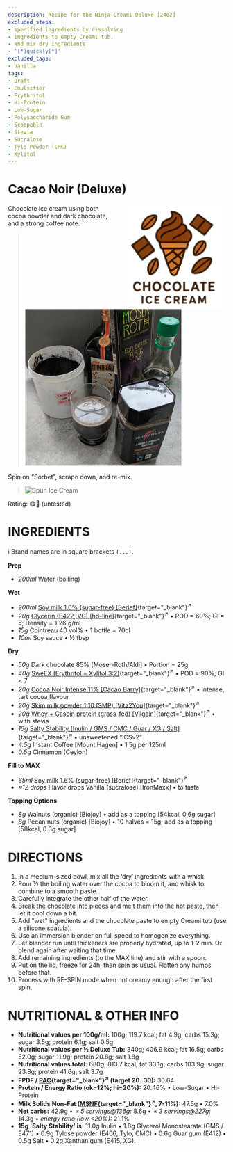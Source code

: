```yaml
---
description: Recipe for the Ninja Creami Deluxe [24oz]
excluded_steps:
- specified ingredients by dissolving
- ingredients to empty Creami tub.
- and mix dry ingredients
- '[*]quickly[*]'
excluded_tags:
- Vanilla
tags:
- Draft
- Emulsifier
- Erythritol
- Hi-Protein
- Low-Sugar
- Polysaccharide Gum
- Scoopable
- Stevia
- Sucralose
- Tylo Powder (CMC)
- Xylitol
---
```

# Cacao Noir (Deluxe)
<img style="float: right; margin-left: 1.5em;" width=240 alt="Logo" src="https://raw.githubusercontent.com/jhermann/ice-creamery/refs/heads/main/assets/chocolate-ice-cream-logo.png" />

Chocolate ice cream using both cocoa powder and dark chocolate, and a strong coffee note.

> <img width=360 alt="Ingredients" src="Cacao-Noir_2025-07-29_1.jpg" class="zoomable" />

Spin on “Sorbet”, scrape down, and re-mix.

> <img width=360 alt="Spun Ice Cream" src="" class="zoomable" />

Rating: 😋🍫 (untested)

# INGREDIENTS

ℹ️ Brand names are in square brackets `[...]`.

**Prep**

  - _200ml_ Water (boiling)

**Wet**

  - _200ml_ [Soy milk 1.6% (sugar-free) \[Berief\]](/ice-creamery/info/ingredients/#soy-milk){target="_blank"}<sup>↗</sup>
  - _20g_ [Glycerin (E422, VG) \[hd-line\]](/ice-creamery/info/ingredients/#vegetable-glycerin-glycerol-vg-e422){target="_blank"}<sup>↗</sup> • POD = 60%; GI = 5; Density = 1.26 g/ml
  - _15g_ Cointreau 40 vol% • 1 bottle = 70cl
  - _10ml_ Soy sauce • ½ tbsp

**Dry**

  - _50g_ Dark chocolate 85% [Moser-Roth/Aldi] • Portion = 25g
  - _40g_ [SweEX (Erythritol + Xylitol 3:2)](/ice-creamery/info/ingredients/#sweex-erythritol-xylitol-blend){target="_blank"}<sup>↗</sup> • POD ≈ 90%; GI < 7
  - _20g_ [Cocoa Noir Intense 11% \[Cacao Barry\]](/ice-creamery/info/ingredients/#cocoa-powder){target="_blank"}<sup>↗</sup> • intense, tart cocoa flavour
  - _20g_ [Skim milk powder 1:10 (SMP) \[Vita2You\]](/ice-creamery/info/ingredients/#skim-milk-powder-smp){target="_blank"}<sup>↗</sup>
  - _20g_ [Whey + Casein protein (grass-fed) \[Vilgain\]](/ice-creamery/info/ingredients/#whey-protein){target="_blank"}<sup>↗</sup> • with stevia
  - _15g_ [Salty Stability \[Inulin / GMS / CMC / Guar / XG / Salt\]](/ice-creamery/S/Salty%20Stability/){target="_blank"}<sup>↗</sup> • unsweetened “ICSv2”
  - _4.5g_ Instant Coffee [Mount Hagen] • 1.5g per 125ml
  - _0.5g_ Cinnamon (Ceylon)

**Fill to MAX**

  - _65ml_ [Soy milk 1.6% (sugar-free) \[Berief\]](/ice-creamery/info/ingredients/#soy-milk){target="_blank"}<sup>↗</sup>
  - _≈12 drops_ Flavor drops Vanilla (sucralose) [IronMaxx] • to taste

**Topping Options**

  - _8g_ Walnuts (organic) [Biojoy] • add as a topping [54kcal, 0.6g sugar]
  - _8g_ Pecan nuts (organic) [Biojoy] • 10 halves = 15g; add as a topping [58kcal, 0.3g sugar]

# DIRECTIONS

 1. In a medium-sized bowl, mix all the ‘dry’ ingredients with a whisk.
 1. Pour ½ the boiling water over the cocoa to bloom it, and whisk to combine to a smooth paste.
 1. Carefully integrate the other half of the water.
 1. Break the chocolate into pieces and melt them into the hot paste, then let it cool down a bit.
 1. Add "wet" ingredients and the chocolate paste to empty Creami tub (use a silicone spatula).
 1. Use an immersion blender on full speed to homogenize everything.
 1. Let blender run until thickeners are properly hydrated, up to 1-2 min. Or blend again after waiting that time.
 1. Add remaining ingredients (to the MAX line) and stir with a spoon.
 1. Put on the lid, freeze for 24h, then spin as usual. Flatten any humps before that.
 1. Process with RE-SPIN mode when not creamy enough after the first spin.

# NUTRITIONAL & OTHER INFO

- **Nutritional values per 100g/ml:** 100g; 119.7 kcal; fat 4.9g; carbs 15.3g; sugar 3.5g; protein 6.1g; salt 0.5g
- **Nutritional values per ½ Deluxe Tub:** 340g; 406.9 kcal; fat 16.5g; carbs 52.0g; sugar 11.9g; protein 20.8g; salt 1.8g
- **Nutritional values total:** 680g; 813.7 kcal; fat 33.1g; carbs 103.9g; sugar 23.8g; protein 41.6g; salt 3.7g
- **FPDF / [PAC](/ice-creamery/info/glossary/#potere-anti-congelante-pac){target="_blank"}<sup>↗</sup> (target 20..30):** 30.64
- **Protein / Energy Ratio (ok=12%; hi=20%):** 20.46% • Low-Sugar • Hi-Protein
- **Milk Solids Non-Fat ([MSNF](/ice-creamery/info/glossary/#milk-solids-not-fat-msnf){target="_blank"}<sup>↗</sup>, 7-11%):** 47.5g • 7.0%
- **Net carbs:** 42.9g • *∝ 5 servings@136g:* 8.6g • *∝ 3 servings@227g:* 14.3g • *energy ratio (low <20%):* 21.1%
- **15g 'Salty Stability' is:** 11.0g Inulin • 1.8g Glycerol Monostearate (GMS / E471) • 0.9g Tylose powder (E466, Tylo, CMC) • 0.6g Guar gum (E412) • 0.5g Salt • 0.2g Xanthan gum (E415, XG).
